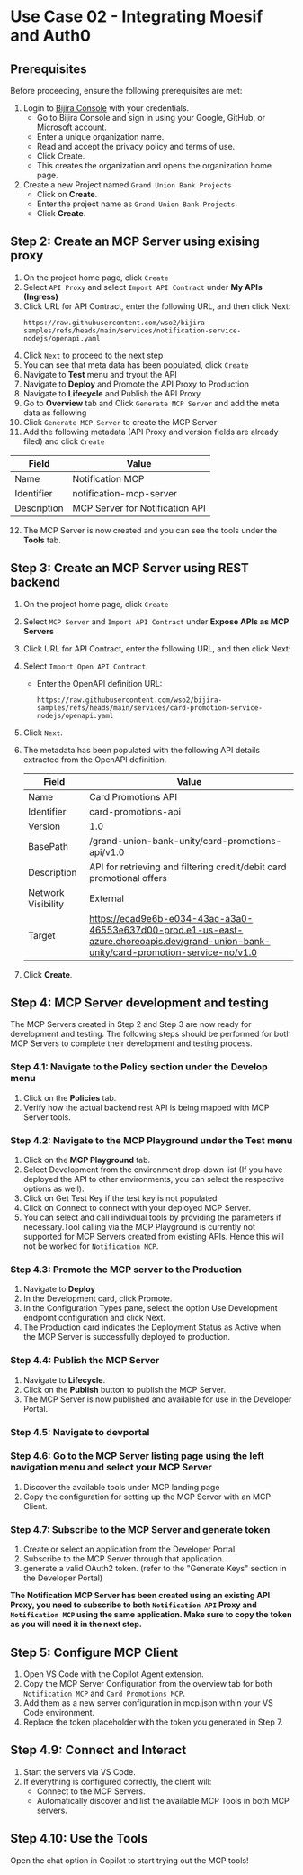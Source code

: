 # Use Case 02 - Integrating Moesif and Auth0

## **Prerequisites**

Before proceeding, ensure the following prerequisites are met:

1. Login to [Bijira Console](https://console.bijira.dev/) with your credentials.
   - Go to Bijira Console and sign in using your Google, GitHub, or Microsoft account.
   - Enter a unique organization name.
   - Read and accept the privacy policy and terms of use.
   - Click Create.
   - This creates the organization and opens the organization home page.
2. Create a new Project named `Grand Union Bank Projects`
   - Click on **Create**.
   - Enter the project name as `Grand Union Bank Projects`.
   - Click **Create**.

## Step 2: Create an MCP Server using exising proxy
1. On the project home page, click `Create`
2. Select `API Proxy` and  select `Import API Contract` under **My APIs (Ingress)**
3. Click URL for API Contract, enter the following URL, and then click Next:
   ```
   https://raw.githubusercontent.com/wso2/bijira-samples/refs/heads/main/services/notification-service-nodejs/openapi.yaml
   ```
4. Click `Next` to proceed to the next step
5. You can see that meta data has been populated, click `Create`
6. Navigate to **Test** menu and tryout the API
7. Navigate to **Deploy** and Promote the API Proxy to Production
8. Navigate to **Lifecycle** and Publish the API Proxy
9. Go to **Overview** tab and Click `Generate MCP Server` and add the meta data as following
10. Click `Generate MCP Server` to create the MCP Server
11. Add the following metadata (API Proxy  and version fields are already filed) and click `Create` 

   | Field       | Value                           |
   |-------------|---------------------------------|
   | Name        | Notification MCP                |
   | Identifier  | notification-mcp-server         |
   | Description | MCP Server for Notification API |

12. The MCP Server is now created and you can see the tools under the **Tools** tab.


## Step 3: Create an MCP Server using REST backend 

1. On the project home page, click `Create`
2. Select `MCP Server` and `Import API Contract` under **Expose APIs as MCP Servers**
2. Click URL for API Contract, enter the following URL, and then click Next:
3. Select `Import Open API Contract`.
   - Enter the OpenAPI definition URL: 
     ```
     https://raw.githubusercontent.com/wso2/bijira-samples/refs/heads/main/services/card-promotion-service-nodejs/openapi.yaml
     ```
4. Click `Next`.     
5. The metadata has been populated with the following API details extracted from the OpenAPI definition.

   | Field      | Value                                                                                                                                   |
   |------------|-----------------------------------------------------------------------------------------------------------------------------------------|
   | Name       | Card Promotions API                                                                                                                     |
   | Identifier | card-promotions-api                                                                                                                     |
   | Version    | 1.0                                                                                                                                     |
   | BasePath   | /grand-union-bank-unity/card-promotions-api/v1.0                                                                                        |
   | Description | API for retrieving and filtering credit/debit card promotional offers                                                                   |
   | Network Visibility | External                                                                                                                                |
   | Target     | https://ecad9e6b-e034-43ac-a3a0-46553e637d00-prod.e1-us-east-azure.choreoapis.dev/grand-union-bank-unity/card-promotion-service-no/v1.0 |

6. Click **Create**.

## Step 4: MCP Server development and testing
The MCP Servers created in Step 2 and Step 3 are now ready for development and testing.
The following steps should be performed for both MCP Servers to complete their development and testing process.

### Step 4.1: Navigate to the Policy section under the Develop menu
1. Click on the **Policies** tab.
2. Verify how the actual backend rest API is being mapped with MCP Server tools.


### Step 4.2: Navigate to the MCP Playground under the Test menu
1. Click on the **MCP Playground** tab. 
2. Select Development from the environment drop-down list (If you have deployed the API to other environments, you can select the respective options as well). 
3. Click on Get Test Key if the test key is not populated 
4. Click on Connect to connect with your deployed MCP Server. 
5. You can select and call individual tools by providing the parameters if necessary.Tool calling via the MCP Playground is currently not supported for MCP Servers created from existing APIs.
Hence this will not be worked for `Notification MCP`.

### Step 4.3: Promote the MCP server to the Production

1. Navigate to **Deploy**
2. In the Development card, click Promote.
3. In the Configuration Types pane, select the option Use Development endpoint configuration and click Next.
4. The Production card indicates the Deployment Status as Active when the MCP Server is successfully deployed to production.

### Step 4.4: Publish the MCP Server
1. Navigate to **Lifecycle**.
2. Click on the **Publish** button to publish the MCP Server.
3. The MCP Server is now published and available for use in the Developer Portal.

### Step 4.5: Navigate to devportal

### Step 4.6: Go to the MCP Server listing page using the left navigation menu and select your MCP Server
1. Discover the available tools under MCP landing page
2. Copy the configuration for setting up the MCP Server with an MCP Client.

### Step 4.7: Subscribe to the MCP Server and generate token
1. Create or select an application from the Developer Portal.
2. Subscribe to the MCP Server through that application.
3. generate a valid OAuth2 token. (refer to the "Generate Keys" section in the Developer Portal)

**The Notification MCP Server has been created using an existing API Proxy, you need to subscribe to both `Notification API` Proxy and `Notification MCP` using the same application.
Make sure to copy the token as you will need it in the next step.**

## Step 5: Configure MCP Client
1. Open VS Code with the Copilot Agent extension.
2. Copy the MCP Server Configuration from the overview tab for both `Notification MCP` and `Card Promotions MCP`.
3. Add them as a new server configuration in mcp.json within your VS Code environment. 
4. Replace the token placeholder with the token you generated in Step 7.

## Step 4.9: Connect and Interact
1. Start the servers via VS Code.
2. If everything is configured correctly, the client will:
   - Connect to the MCP Servers.
   - Automatically discover and list the available MCP Tools in both MCP servers.

## Step 4.10: Use the Tools
Open the chat option in Copilot to start trying out the MCP tools!




